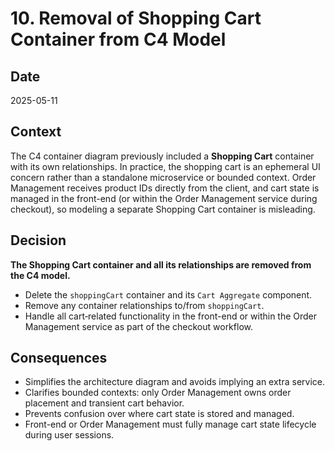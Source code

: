 # 10. Removal of Shopping Cart Container from C4 Model

## Date
2025-05-11

## Context
The C4 container diagram previously included a **Shopping Cart** container with its own relationships.
In practice, the shopping cart is an ephemeral UI concern rather than a standalone microservice or bounded context.
Order Management receives product IDs directly from the client, and cart state is managed in the front-end 
(or within the Order Management service during checkout), so modeling a separate Shopping Cart container is misleading.

## Decision
**The Shopping Cart container and all its relationships are removed from the C4 model.**
- Delete the `shoppingCart` container and its `Cart Aggregate` component.
- Remove any container relationships to/from `shoppingCart`.
- Handle all cart‐related functionality in the front-end or within the Order Management service as part of the checkout workflow.

## Consequences
- Simplifies the architecture diagram and avoids implying an extra service.
- Clarifies bounded contexts: only Order Management owns order placement and transient cart behavior.
- Prevents confusion over where cart state is stored and managed.
- Front-end or Order Management must fully manage cart state lifecycle during user sessions.  